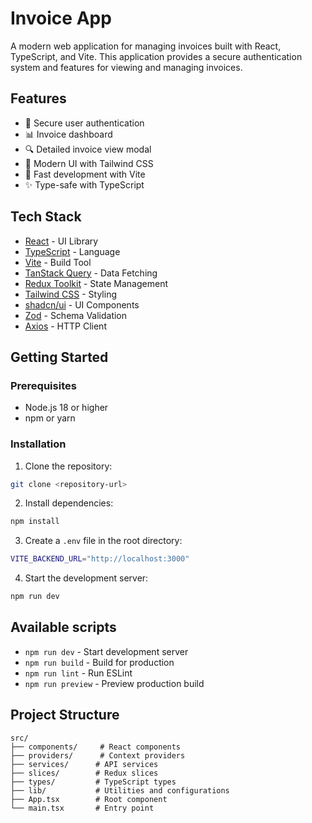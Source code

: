 # Invoice App

A modern web application for managing invoices built with React, TypeScript, and Vite. This application provides a secure authentication system and features for viewing and managing invoices.

## Features

- 🔐 Secure user authentication
- 📊 Invoice dashboard
- 🔍 Detailed invoice view modal
- 🎨 Modern UI with Tailwind CSS
- 🚀 Fast development with Vite
- ✨ Type-safe with TypeScript

## Tech Stack

- [React](https://reactjs.org/) - UI Library
- [TypeScript](https://www.typescriptlang.org/) - Language
- [Vite](https://vitejs.dev/) - Build Tool
- [TanStack Query](https://tanstack.com/query) - Data Fetching
- [Redux Toolkit](https://redux-toolkit.js.org/) - State Management
- [Tailwind CSS](https://tailwindcss.com/) - Styling
- [shadcn/ui](https://ui.shadcn.com/) - UI Components
- [Zod](https://zod.dev/) - Schema Validation
- [Axios](https://axios-http.com/) - HTTP Client

## Getting Started

### Prerequisites

- Node.js 18 or higher
- npm or yarn

### Installation

1. Clone the repository:

```bash
git clone <repository-url>
```

2. Install dependencies:

```bash
npm install
```

3. Create a `.env` file in the root directory:

```bash
VITE_BACKEND_URL="http://localhost:3000"
```

4. Start the development server:

```bash
npm run dev
```

## Available scripts

- `npm run dev` - Start development server
- `npm run build` - Build for production
- `npm run lint` - Run ESLint
- `npm run preview` - Preview production build

## Project Structure

```
src/
├── components/     # React components
├── providers/      # Context providers
├── services/      # API services
├── slices/        # Redux slices
├── types/         # TypeScript types
├── lib/           # Utilities and configurations
├── App.tsx        # Root component
└── main.tsx       # Entry point
```
